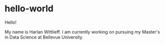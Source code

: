 # hello-world

Hello!

My name is Harlan Wittlieff. I am currently working on pursuing my Master's in Data Science at Bellevue University. 
